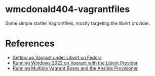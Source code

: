 # wmcdonald404-vagrantfiles
Some simple starter Vagrantfiles, mostly targeting the libvirt provider.

# References
- [Setting up Vagrant under Libvirt on Fedora](https://wmcdonald404.github.io/github-pages/2024/03/22/linux-vagrant-libvirt-on-fedora.html)
- [Running Windows 2022 on Vagrant with the Libvirt Provider](https://wmcdonald404.github.io/github-pages/2024/03/20/linux-vagrant-windows-boxes.html)
- [Running Multiple Vagrant Boxes and the Ansible Provisioner](https://wmcdonald404.github.io/github-pages/2024/06/09/multiple-vagrant-boxes-with-ansible-provisioner.html)
